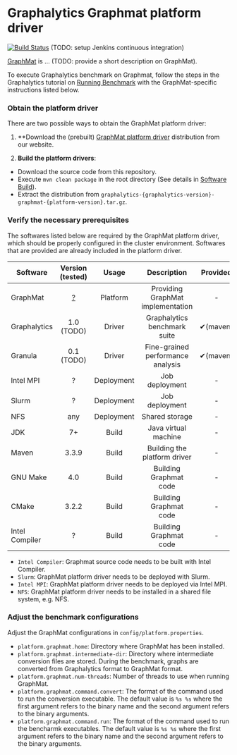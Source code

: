 # Graphalytics Graphmat platform driver

[![Build Status](http://jenkins.tribler.org/buildStatus/icon?job=Graphalytics_Graphmat_master_tester)](http://jenkins.tribler.org/job/Graphalytics_Graphmat_master_tester/) (TODO: setup Jenkins continuous integration) 

[GraphMat](https://github.com/narayanan2004/GraphMat) is ... (TODO: provide a short description on GraphMat).

To execute Graphalytics benchmark on Graphmat, follow the steps in the Graphalytics tutorial on [Running Benchmark](https://github.com/ldbc/ldbc_graphalytics/wiki/Manual%3A-Running-Benchmark) with the GraphMat-specific instructions listed below.

### Obtain the platform driver
There are two possible ways to obtain the GraphMat platform driver:

 1. **Download the (prebuilt) [GraphMat platform driver](http://graphalytics.site/dist/stable/graphmat/) distribution from our website.

 2. **Build the platform drivers**: 
  - Download the source code from this repository.
  - Execute `mvn clean package` in the root directory (See details in [Software Build](https://github.com/ldbc/ldbc_graphalytics/wiki/Documentation:-Software-Build)).
  - Extract the distribution from  `graphalytics-{graphalytics-version}-graphmat-{platform-version}.tar.gz`.



### Verify the necessary prerequisites
The softwares listed below are required by the GraphMat platform driver, which should be properly configured in the cluster environment. Softwares that are provided are already included in the platform driver.

| Software | Version (tested) | Usage | Description | Provided |
|-------------|:-------------:|:-------------:|:-------------:|:-------------:|
| GraphMat | [?](https://github.com/narayanan2004/GraphMat/) | Platform | Providing GraphMat implementation | - | - |
| Graphalytics | 1.0 (TODO) | Driver| Graphalytics benchmark suite | ✔(maven) |
| Granula | 0.1 (TODO) | Driver | Fine-grained performance analysis | ✔(maven) |
| Intel MPI | ? | Deployment | Job deployment | - |
| Slurm | ? | Deployment | Job deployment | - |
| NFS | any | Deployment | Shared storage | - |
| JDK | 7+ | Build | Java virtual machine | - |
| Maven | 3.3.9 | Build | Building the platform driver | - |
| GNU Make | 4.0 | Build | Building Graphmat code | - |
| CMake | 3.2.2 | Build | Building Graphmat code | - |
| Intel Compiler | ? | Build | Building Graphmat code | - |

 - `Intel Compiler`: Graphmat source code needs to be built with Intel Compiler.
 - `Slurm`: GraphMat platform driver needs to be deployed with Slurm.
 - `Intel MPI`: GraphMat platform driver needs to be deployed via Intel MPI.
 - `NFS`: GraphMat platform driver needs to be installed in a shared file system, e.g. NFS.

### Adjust the benchmark configurations
Adjust the GraphMat configurations in `config/platform.properties`.

 - `platform.graphmat.home`: Directory where GraphMat has been installed.
 - `platform.graphmat.intermediate-dir`:  Directory where intermediate conversion files are stored. During the benchmark, graphs are converted from Graphalytics format to GraphMat format.
 - `platform.graphmat.num-threads`: Number of threads to use when running GraphMat.
 - `platform.graphmat.command.convert`: The format of the command used to run the conversion executable. The default value is `%s %s` where the first argument refers to the binary name and the second argument refers to the binary arguments.
 - `platform.graphmat.command.run`: The format of the command used to run the bencharmk executables. The default value is `%s %s` where the first argument refers to the binary name and the second argument refers to the binary arguments.

